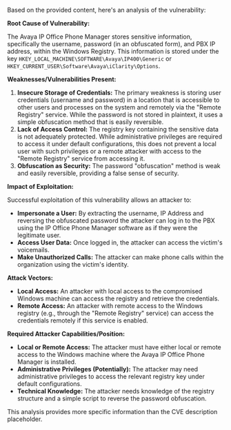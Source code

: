 Based on the provided content, here's an analysis of the vulnerability:

**Root Cause of Vulnerability:**

The Avaya IP Office Phone Manager stores sensitive information, specifically the username, password (in an obfuscated form), and PBX IP address, within the Windows Registry. This information is stored under the key `HKEY_LOCAL_MACHINE\SOFTWARE\Avaya\IP400\Generic` or `HKEY_CURRENT_USER\Software\Avaya\iClarity\Options`.

**Weaknesses/Vulnerabilities Present:**

1.  **Insecure Storage of Credentials:** The primary weakness is storing user credentials (username and password) in a location that is accessible to other users and processes on the system and remotely via the "Remote Registry" service. While the password is not stored in plaintext, it uses a simple obfuscation method that is easily reversible.
2.  **Lack of Access Control:** The registry key containing the sensitive data is not adequately protected. While administrative privileges are required to access it under default configurations, this does not prevent a local user with such privileges or a remote attacker with access to the "Remote Registry" service from accessing it.
3.  **Obfuscation as Security:** The password "obfuscation" method is weak and easily reversible, providing a false sense of security.

**Impact of Exploitation:**

Successful exploitation of this vulnerability allows an attacker to:

*   **Impersonate a User:** By extracting the username, IP Address and reversing the obfuscated password the attacker can log in to the PBX using the IP Office Phone Manager software as if they were the legitimate user.
*   **Access User Data:** Once logged in, the attacker can access the victim's voicemails.
*   **Make Unauthorized Calls:** The attacker can make phone calls within the organization using the victim's identity.

**Attack Vectors:**

*   **Local Access:** An attacker with local access to the compromised Windows machine can access the registry and retrieve the credentials.
*   **Remote Access:** An attacker with remote access to the Windows registry (e.g., through the "Remote Registry" service) can access the credentials remotely if this service is enabled.

**Required Attacker Capabilities/Position:**

*   **Local or Remote Access:** The attacker must have either local or remote access to the Windows machine where the Avaya IP Office Phone Manager is installed.
*   **Administrative Privileges (Potentially):** The attacker may need administrative privileges to access the relevant registry key under default configurations.
*   **Technical Knowledge:** The attacker needs knowledge of the registry structure and a simple script to reverse the password obfuscation.

This analysis provides more specific information than the CVE description placeholder.